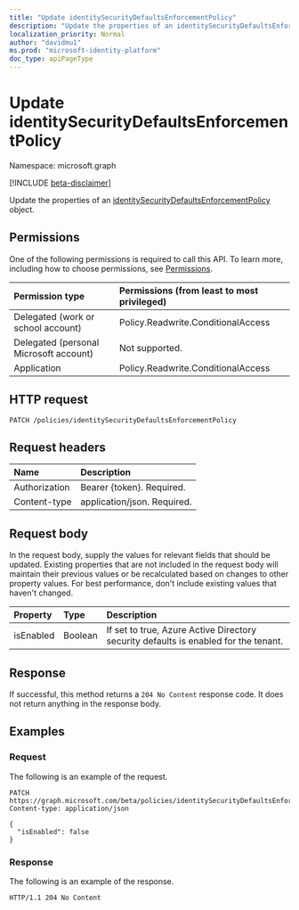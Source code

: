 ```yaml
---
title: "Update identitySecurityDefaultsEnforcementPolicy"
description: "Update the properties of an identitySecurityDefaultsEnforcementPolicy object."
localization_priority: Normal
author: "davidmu1"
ms.prod: "microsoft-identity-platform"
doc_type: apiPageType
---
```


# Update identitySecurityDefaultsEnforcementPolicy

Namespace: microsoft.graph

[!INCLUDE [beta-disclaimer](../../includes/beta-disclaimer.md)]

Update the properties of an [identitySecurityDefaultsEnforcementPolicy](../resources/identitysecuritydefaultsenforcementpolicy.md) object.

## Permissions

One of the following permissions is required to call this API. To learn more, including how to choose permissions, see [Permissions](/graph/permissions-reference).

| Permission type                        | Permissions (from least to most privileged) |
|:---------------------------------------|:--------------------------------------------|
| Delegated (work or school account)     | Policy.Readwrite.ConditionalAccess |
| Delegated (personal Microsoft account) | Not supported. |
| Application                            | Policy.Readwrite.ConditionalAccess |

## HTTP request

<!-- { "blockType": "ignored" } -->

```http
PATCH /policies/identitySecurityDefaultsEnforcementPolicy
```

## Request headers

| Name       | Description|
|:-----------|:-----------|
| Authorization | Bearer {token}. Required. |
| Content-type | application/json. Required. |

## Request body

In the request body, supply the values for relevant fields that should be updated. Existing properties that are not included in the request body will maintain their previous values or be recalculated based on changes to other property values. For best performance, don't include existing values that haven't changed.

| Property     | Type        | Description |
|:-------------|:------------|:------------|
|isEnabled|Boolean|If set to true, Azure Active Directory security defaults is enabled for the tenant.|

## Response

If successful, this method returns a `204 No Content` response code. It does not return anything in the response body.

## Examples

### Request

The following is an example of the request.
<!-- {
  "blockType": "request",
  "name": "update_identitysecuritydefaultsenforcementpolicy"
}-->

```http
PATCH https://graph.microsoft.com/beta/policies/identitySecurityDefaultsEnforcementPolicy
Content-type: application/json

{
  "isEnabled": false
}
```

### Response

The following is an example of the response.

<!-- {
  "blockType": "response",
  "truncated": true,
  "@odata.type": "microsoft.graph.identitySecurityDefaultsEnforcementPolicy"
} -->

```http
HTTP/1.1 204 No Content
```

<!-- uuid: 16cd6b66-4b1a-43a1-adaf-3a886856ed98
2019-02-04 14:57:30 UTC -->
<!-- {
  "type": "#page.annotation",
  "description": "Update identitysecuritydefaultsenforcementpolicy",
  "keywords": "",
  "section": "documentation",
  "tocPath": ""
}-->
